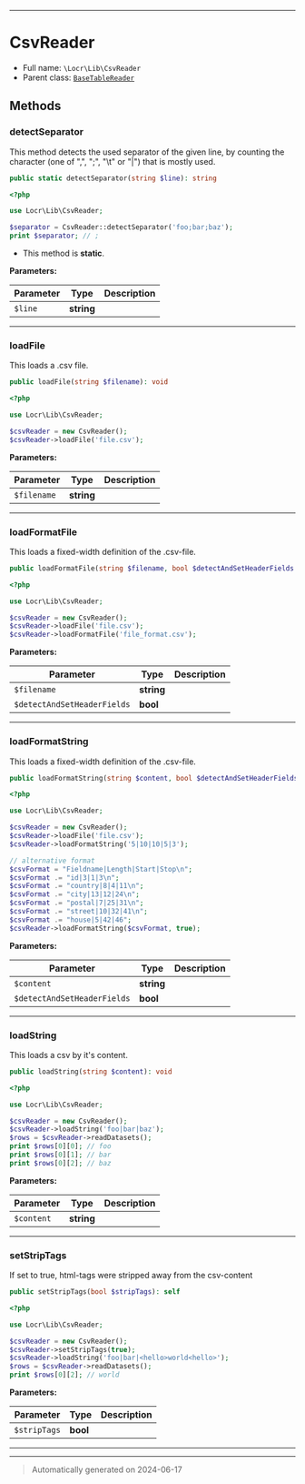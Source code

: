 ***

# CsvReader





* Full name: `\Locr\Lib\CsvReader`
* Parent class: [`BaseTableReader`](./BaseTableReader.md)




## Methods


### detectSeparator

This method detects the used separator of the given line, by counting the character
(one of ",", ";", "\t" or "|") that is mostly used.

```php
public static detectSeparator(string $line): string
```

```php
<?php

use Locr\Lib\CsvReader;

$separator = CsvReader::detectSeparator('foo;bar;baz');
print $separator; // ;
```

* This method is **static**.




**Parameters:**

| Parameter | Type | Description |
|-----------|------|-------------|
| `$line` | **string** |  |





***

### loadFile

This loads a .csv file.

```php
public loadFile(string $filename): void
```

```php
<?php

use Locr\Lib\CsvReader;

$csvReader = new CsvReader();
$csvReader->loadFile('file.csv');
```






**Parameters:**

| Parameter | Type | Description |
|-----------|------|-------------|
| `$filename` | **string** |  |





***

### loadFormatFile

This loads a fixed-width definition of the .csv-file.

```php
public loadFormatFile(string $filename, bool $detectAndSetHeaderFields = false): void
```

```php
<?php

use Locr\Lib\CsvReader;

$csvReader = new CsvReader();
$csvReader->loadFile('file.csv');
$csvReader->loadFormatFile('file_format.csv');
```






**Parameters:**

| Parameter | Type | Description |
|-----------|------|-------------|
| `$filename` | **string** |  |
| `$detectAndSetHeaderFields` | **bool** |  |





***

### loadFormatString

This loads a fixed-width definition of the .csv-file.

```php
public loadFormatString(string $content, bool $detectAndSetHeaderFields = false): void
```

```php
<?php

use Locr\Lib\CsvReader;

$csvReader = new CsvReader();
$csvReader->loadFile('file.csv');
$csvReader->loadFormatString('5|10|10|5|3');

// alternative format
$csvFormat = "Fieldname|Length|Start|Stop\n";
$csvFormat .= "id|3|1|3\n";
$csvFormat .= "country|8|4|11\n";
$csvFormat .= "city|13|12|24\n";
$csvFormat .= "postal|7|25|31\n";
$csvFormat .= "street|10|32|41\n";
$csvFormat .= "house|5|42|46";
$csvReader->loadFormatString($csvFormat, true);
```






**Parameters:**

| Parameter | Type | Description |
|-----------|------|-------------|
| `$content` | **string** |  |
| `$detectAndSetHeaderFields` | **bool** |  |





***

### loadString

This loads a csv by it's content.

```php
public loadString(string $content): void
```

```php
<?php

use Locr\Lib\CsvReader;

$csvReader = new CsvReader();
$csvReader->loadString('foo|bar|baz');
$rows = $csvReader->readDatasets();
print $rows[0][0]; // foo
print $rows[0][1]; // bar
print $rows[0][2]; // baz
```






**Parameters:**

| Parameter | Type | Description |
|-----------|------|-------------|
| `$content` | **string** |  |





***

### setStripTags

If set to true, html-tags were stripped away from the csv-content

```php
public setStripTags(bool $stripTags): self
```

```php
<?php

use Locr\Lib\CsvReader;

$csvReader = new CsvReader();
$csvReader->setStripTags(true);
$csvReader->loadString('foo|bar|<hello>world<hello>');
$rows = $csvReader->readDatasets();
print $rows[0][2]; // world
```






**Parameters:**

| Parameter | Type | Description |
|-----------|------|-------------|
| `$stripTags` | **bool** |  |





***


***
> Automatically generated on 2024-06-17
